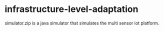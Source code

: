 # infrastructure-level-adaptation

simulator.zip is a java simulator that simulates the multi sensor iot platform.
